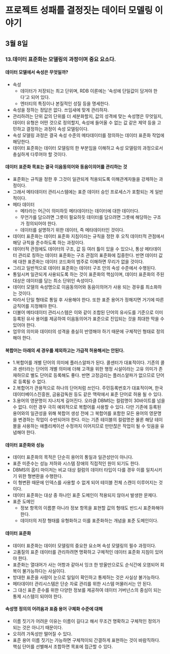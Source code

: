 # 프로젝트 성패를 결정짓는 데이터 모델링 이야기

## 3월 8일

### 13.데이터 표준화는 모델링의 과정이며 중요 요소다.

#### 데이터 모델에서 속성은 무엇일까?
- 속성
    - 데이터가 저장되는 최고 단위며, RDB 이론에는 ‘속성에 단일값이 담겨야 한다’고 되어 있다.
    - 엔터티의 특징이나 본질적인 성질 등을 명세한다.
- 속성을 정하는 정답은 없다. 쓰임새에 맞게 관리하자.
- 관리하려는 단위 값의 단위를 더 세분화할지, 값의 성격에 맞는 속성명은 무엇일지, 데이터 유형은 어떤 것으로 정의할지, 속성에 들어올 수 없는 값 같은 제약 등을 고민하고 결정하는 과정이 속성 모델링이다.
- 속성 모델링 과정은 결국 속성 수준의 메타데이터를 정의하는 데이터 표준화 작업에 해당한다.
- 데이터 표준화는 데이터 모델링의 한 부분임을 이해하고 속성 모델링의 과정으로서 충실하게 다루어야 할 것이다.

#### 데이터 표준화 목표는 결국 이음동의어와 동음이의어를 관리하는 것
- 표준화는 규칙을 정한 후 그것이 일관되게 적용되도록 이해관계자들을 강제하는 과정이다.
- 그래서 메타데이터 관리시스템에는 표준 데이터 승인 프로세스가 포함되는 게 일반적이다.
- 메타 데이터
    - 메타라는 어근이 의미하듯 메타데이터는 데이터에 대한 데이터다.
    - 무언가를 담으려면 그릇이 필요하듯 데이터를 담으려면 그릇에 해당하는 구조가 정의되어야 한다.
    - 데이터를 설명하기 위한 데이터, 즉 메타데이터인 것이다.
- 데이터 표준화는 데이터 표준화 지침이라는 규칙을 정한 후 오직 데이터적 관점에서 해당 규칙을 준수하도록 하는 과정이다.
- 데이터적 관점에도 데이터의 구조, 값 등 여러 틀이 있을 수 있으나, 통상 메타데이터 관리로 칭하는 데이터 표준화는 구조 관점의 표준화에 집중한다. 반면 데이터 값에 대한 표준화는 데이터 코드화의 범주로 이해하면 무리가 없을 것이다.
- 그리고 일반적으로 데이터 표준화는 데이터 구조 안의 속성 수준에서 수행된다.
- 통일시켜 일관되게 사용되도록 하는 것이 표준화의 핵심이며, 데이터 표준화의 주된 대상은 데이터를 담는 최소 단위인 속성이다.
- 데이터 모델의 속성명으로 이음동의어와 동음이의어가 사용 되는 경우를 최소화하는 것이다.
- 따라서 단일 형태로 통일 후 사용해야 한다. 또한 표준 용어가 정해지면 거기에 따른 금칙어를 지정해야 한다.
- 더불어 메타데이터 관리시스템은 이와 같이 조합된 단어의 유사도를 기준으로 이미 등록된 유사 용어를 제공하여 이음동의어가 표준으로 진입되는 것을 최대한 막을 수 있어야 한다.
- 업무의 의미와 데이터의 성격을 충실히 반영해야 하기 때문에 구체적인 형태로 정의해야 한다.

#### 복합어는 아래의 세 경우를 제외하고는 가급적 허용해서는 안된다.
- 1.복합어를 개별 단어의 의미에 플러스알파가 된다. 콜센터가 대표적이다. 기존의 콜과 센터라는 단어의 개별 의미에 더해 고객을 위한 행정 시설이라는 고유 의미가 존재하므로 별도 단어로 등록해도 좋다. 반면 고정금리는 플러스알파가 없으므로 단어로 등록될 수 없다.
- 2.복합어가 관용적으로 하나의 단어처럼 쓰인다. 주민등록번호가 대표적이며, 한국데이터베이스진흥원, 금융감독원 등도 같은 맥락에서 표준 단어로 허용 될 수 있다.
- 3.용어의 영문명이 지나치게 길어진다. 오라클 DBMS는 컬럼명이 30바이트를 넘을 수 없다. 이런 경우 극히 예외적으로 복합어를 사용할 수 있다. 다만 기존에 등록된 용어와의 일관성을 위해 복합어 생성 전에 그 복합어를 포함한 모든 용어의 영문명을 변경하는 작업이 수반되어야 한다. 이는 기존 테이블의 컬럼명은 물론 해당 테이블을 사용하는 애플리케이션 수정까지 이어지므로 만만찮은 작업이 될 수 잇음을 유념해야 한다.


#### 데이터 표준화와 성능
- 데이터 표준화의 목적은 단순히 용어의 통일과 일관성만이 아니다.
- 표준 미준수는 성능 저하와 시스템 장애의 직접적인 원이 되기도 한다.
- DBMS의 옵티 마이저는 비교 대상 컬럼의 데이터 타입이 다를 경우 이를 일치시키기 위한 형변환을 수행한다.
- 이 형변환 때문에 인덱스를 사용할 수 없게 되어 테이블 전체 스캔이 이루어지는 것이다.
- 데이터 표준화는 대상 중 하나인 표준 도메인이 적용되지 않아서 발생한 문제다.
- 표준 도메인
    - 정보 항목의 이름뿐 아니라 정보 항목을 표현할 값의 형태도 반드시 표준화해야 한다.
    - 데이터의 저장 형태를 유형화하고 이를 표준화하는 개념을 표준 도메인이다.

#### 데이터 표준화
- 데이터 표준화는 데이터 모델링의 중요한 요소며 속성 모델링의 필수 과정이다.
- 고품질의 표준 데이터를 관리하려면 명확하고 구체적인 데이터 표준화 지침이 있어야 한다.
- 표준화는 열대어가 사는 어항과 같아서 잉크 한 방울만으로도 순식간에 오염되어 회복이 불가능하다는 사실이다.
- 방대한 표준을 사람이 눈으로 일일이 확인하고 통제하는 것은 사실상 불가능하다.
- 메타데이터 관리시스템은 단순 자료 관리를 위한 시스템 머물러서는 안 된다.
- 그 대신 표준 준수를 위한 다양한 정보를 제공하여 데이터 거버넌스의 중심이 되는 통제 시스템이 되어야 한다.

#### 속성명 정의의 어려움과 표줌 용어 구체화 수준에 대해
- 이름 짓기가 어려운 이유는 이름이 길다고 해서 무조건 명확하고 구체적인 정의가 되는 것은 아니기 때문이다.
- 오히려 가독성만 떨어질 수 있다.
- 표준 용어 이름 짓기는 가능하면 구체적이되 간결하게 표현하는 것이 바람직하다. 핵심 단어를 선별해서 조합하면 목표에 접근할 수 있다.
